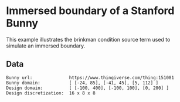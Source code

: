 # Immersed boundary of a Stanford Bunny

This example illustrates the brinkman condition source term used to simulate an
immersed boundary.


## Data

```
Bunny url:              https://www.thingiverse.com/thing:151081
Bunny domain:           [ [-24, 85], [-41, 45], [5, 112] ]
Design domain:          [ [-100, 400], [-100, 100], [0, 200] ]
Design discretization:  16 x 8 x 8
```
